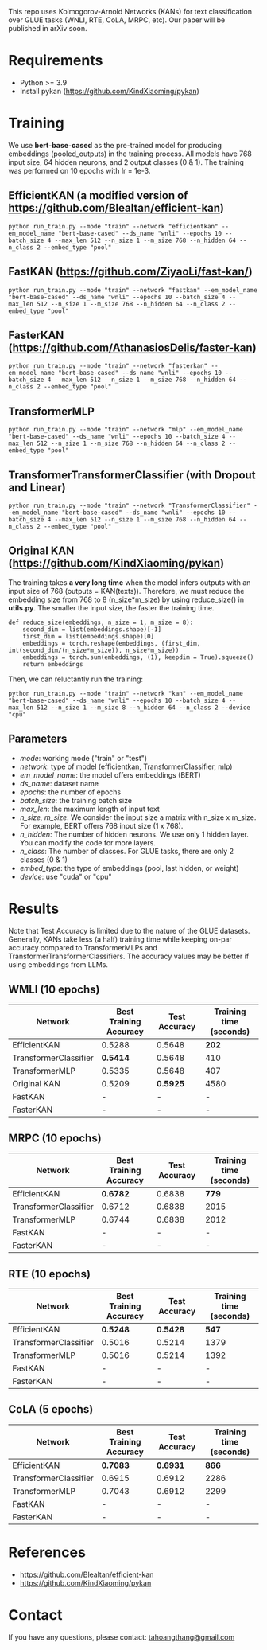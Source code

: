 This repo uses Kolmogorov-Arnold Networks (KANs) for text classification over GLUE tasks (WNLI, RTE, CoLA, MRPC, etc). Our paper will be published in arXiv soon.

# Requirements
* Python >= 3.9
* Install pykan (https://github.com/KindXiaoming/pykan)

# Training

We use **bert-base-cased** as the pre-trained model for producing embeddings (pooled_outputs) in the training process. All models have 768 input size, 64 hidden neurons, and 2 output classes (0 & 1). The training was performed  on 10 epochs with lr = 1e-3.

## EfficientKAN (a modified version of https://github.com/Blealtan/efficient-kan)
```python run_train.py --mode "train" --network "efficientkan" --em_model_name "bert-base-cased" --ds_name "wnli" --epochs 10 --batch_size 4 --max_len 512 --n_size 1 --m_size 768 --n_hidden 64 --n_class 2 --embed_type "pool"```

## FastKAN (https://github.com/ZiyaoLi/fast-kan/)
```python run_train.py --mode "train" --network "fastkan" --em_model_name "bert-base-cased" --ds_name "wnli" --epochs 10 --batch_size 4 --max_len 512 --n_size 1 --m_size 768 --n_hidden 64 --n_class 2 --embed_type "pool"```

## FasterKAN (https://github.com/AthanasiosDelis/faster-kan)
```python run_train.py --mode "train" --network "fasterkan" --em_model_name "bert-base-cased" --ds_name "wnli" --epochs 10 --batch_size 4 --max_len 512 --n_size 1 --m_size 768 --n_hidden 64 --n_class 2 --embed_type "pool"```

## TransformerMLP
```python run_train.py --mode "train" --network "mlp" --em_model_name "bert-base-cased" --ds_name "wnli" --epochs 10 --batch_size 4 --max_len 512 --n_size 1 --m_size 768 --n_hidden 64 --n_class 2 --embed_type "pool"```

## TransformerTransformerClassifier (with Dropout and Linear)
```python run_train.py --mode "train" --network "TransformerClassifier" --em_model_name "bert-base-cased" --ds_name "wnli" --epochs 10 --batch_size 4 --max_len 512 --n_size 1 --m_size 768 --n_hidden 64 --n_class 2 --embed_type "pool"```

## Original KAN (https://github.com/KindXiaoming/pykan)
The training takes **a very long time** when the model infers outputs with an input size of 768 (outputs = KAN(texts)). Therefore, we must reduce the embedding size from 768 to 8 (n_size*m_size) by using reduce_size() in **utils.py**. The smaller the input size, the faster the training time.

```
def reduce_size(embeddings, n_size = 1, m_size = 8):
    second_dim = list(embeddings.shape)[-1]
    first_dim = list(embeddings.shape)[0]
    embeddings = torch.reshape(embeddings, (first_dim, int(second_dim/(n_size*m_size)), n_size*m_size))
    embeddings = torch.sum(embeddings, (1), keepdim = True).squeeze()
    return embeddings
```

Then, we can reluctantly run the training:

```python run_train.py --mode "train" --network "kan" --em_model_name "bert-base-cased" --ds_name "wnli" --epochs 10 --batch_size 4 --max_len 512 --n_size 1 --m_size 8 --n_hidden 64 --n_class 2 --device "cpu"```

## Parameters
* *mode*: working mode ("train" or "test")
* *network*: type of model (efficientkan, TransformerClassifier, mlp)
* *em_model_name*: the model offers embeddings (BERT)
* *ds_name*: dataset name
* *epochs*: the number of epochs
* *batch_size*: the training batch size
* *max_len*: the maximum length of input text
* *n_size, m_size*: We consider the input size a matrix with n_size x m_size. For example, BERT offers 768 input size (1 x 768).
* *n_hidden*: The number of hidden neurons. We use only 1 hidden layer. You can modify the code for more layers.
* *n_class*: The number of classes. For GLUE tasks, there are only 2 classes (0 & 1)
* *embed_type*: the type of embeddings (pool, last hidden, or weight)
* *device*: use "cuda" or "cpu"

# Results
Note that Test Accuracy is limited due to the nature of the GLUE datasets. Generally, KANs take less (a half) training time while keeping on-par accuracy compared to TransformerMLPs and TransformerTransformerClassifiers. The accuracy values may be better if using embeddings from LLMs.

## WMLI (10 epochs)
| Network  | Best Training Accuracy | Test Accuracy | Training time (seconds) |
| ------------- | ------------- |  ------------- | ------------- |
| EfficientKAN  |  0.5288 |   0.5648 | **202**  |
| TransformerClassifier  |  **0.5414** |   0.5648 | 410  |
| TransformerMLP  | 0.5335 |   0.5648 | 407  |
| Original KAN  | 0.5209 |  **0.5925** | 4580  |
| FastKAN  | - | - | - |
| FasterKAN  | - | - | - |

## MRPC (10 epochs)
| Network  | Best Training Accuracy | Test Accuracy | Training time (seconds) |
| ------------- | ------------- |  ------------- |  ------------- |
| EfficientKAN  |  **0.6782** |  0.6838 | **779**  |
| TransformerClassifier  | 0.6712  |   0.6838 | 2015  |
| TransformerMLP  | 0.6744 |   0.6838 | 2012 |
| FastKAN  | - | - | - |
| FasterKAN  | - | - | - |


## RTE (10 epochs)
| Network  | Best Training Accuracy | Test Accuracy | Training time (seconds) |
| ------------- | ------------- |  ------------- | ------------- |
| EfficientKAN  |  **0.5248** |  **0.5428** | **547** |
| TransformerClassifier  | 0.5016  |   0.5214 | 1379 |
| TransformerMLP  | 0.5016 |   0.5214 | 1392 |
| FastKAN  | - | - | - |
| FasterKAN  | - | - | - |

## CoLA (5 epochs)
| Network  | Best Training Accuracy | Test Accuracy | Training time (seconds) |
| ------------- | ------------- |  ------------- | ------------- |
| EfficientKAN  | **0.7083** | **0.6931** | **866** |
| TransformerClassifier  | 0.6915  |   0.6912  | 2286 |
| TransformerMLP  | 0.7043 |   0.6912 | 2299 |
| FastKAN  | - | - | - |
| FasterKAN  | - | - | - |

# References
* https://github.com/Blealtan/efficient-kan
* https://github.com/KindXiaoming/pykan

# Contact
If you have any questions, please contact: tahoangthang@gmail.com

